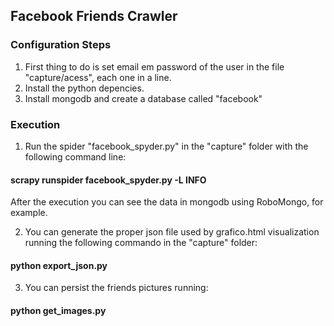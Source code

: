 ## Facebook Friends Crawler

### Configuration Steps
1. First thing to do is set email em password of the user in the file "capture/acess", each one in a line.
1. Install the python depencies.
1. Install mongodb and create a database called "facebook"

### Execution
1. Run the spider "facebook_spyder.py" in the "capture" folder with the following command line:

#### scrapy runspider facebook_spyder.py -L INFO

After the execution you can see the data in mongodb using RoboMongo, for example.

2. You can generate the proper json file used by grafico.html visualization running the following commando in the "capture" folder:

#### python export_json.py

3. You can persist the friends pictures running:

#### python get_images.py
